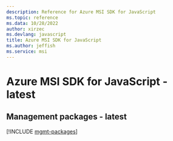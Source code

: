 ```yaml
---
description: Reference for Azure MSI SDK for JavaScript
ms.topic: reference
ms.data: 10/28/2022
author: xirzec
ms.devlang: javascript
title: Azure MSI SDK for JavaScript
ms.author: jeffish
ms.service: msi
---
```

# Azure MSI SDK for JavaScript - latest

## Management packages - latest
[!INCLUDE [mgmt-packages](msi-mgmt-index.md)]